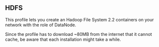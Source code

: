 ## HDFS

This profile lets you create an Hadoop File System 2.2 containers on your network with the role of DataNode.

Since the profile has to download ~80MB from the internet that it cannot cache, be aware that each installation might take a while.

